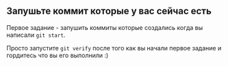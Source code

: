 ## Запушьте коммит которые у вас сейчас есть

Первое задание - запушить коммиты которые создались когда вы написали `git start`.

Просто запустите `git verify` после того как вы начали первое задание и гордитесь что вы его выполнили :)

